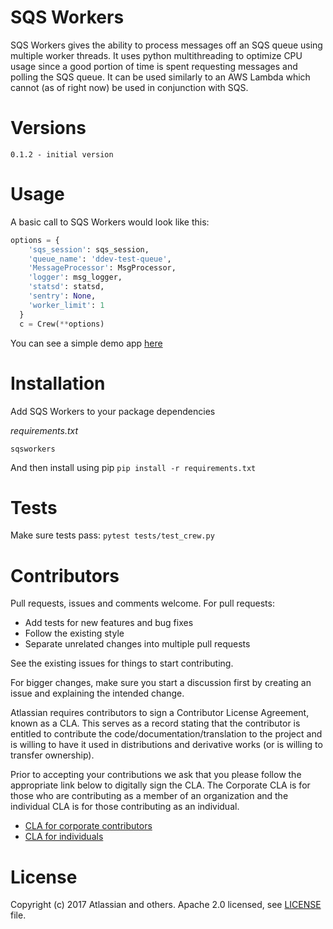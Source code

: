 SQS Workers
==============

SQS Workers gives the ability to process messages off an SQS queue using multiple worker threads.  It uses python multithreading to optimize CPU usage since a good portion of time is spent requesting messages and polling the SQS queue.  It can be used similarly to an AWS Lambda which cannot (as of right now) be used in conjunction with SQS.  

Versions
========

    0.1.2 - initial version

Usage
======

A basic call to SQS Workers would look like this:

```python
options = {
    'sqs_session': sqs_session,
    'queue_name': 'ddev-test-queue',
    'MessageProcessor': MsgProcessor,
    'logger': msg_logger,
    'statsd': statsd,
    'sentry': None,
    'worker_limit': 1
  }
  c = Crew(**options)
```
You can see a simple demo app [here](demo/basic_message_processor.py)

Installation
============

Add SQS Workers to your package dependencies


*requirements.txt*
```
sqsworkers
```

And then install using pip
`pip install -r requirements.txt`


Tests
=====

Make sure tests pass: `pytest tests/test_crew.py`

Contributors
============

Pull requests, issues and comments welcome. For pull requests:

* Add tests for new features and bug fixes
* Follow the existing style
* Separate unrelated changes into multiple pull requests

See the existing issues for things to start contributing.

For bigger changes, make sure you start a discussion first by creating
an issue and explaining the intended change.

Atlassian requires contributors to sign a Contributor License Agreement,
known as a CLA. This serves as a record stating that the contributor is
entitled to contribute the code/documentation/translation to the project
and is willing to have it used in distributions and derivative works
(or is willing to transfer ownership).

Prior to accepting your contributions we ask that you please follow the appropriate
link below to digitally sign the CLA. The Corporate CLA is for those who are
contributing as a member of an organization and the individual CLA is for
those contributing as an individual.

* [CLA for corporate contributors](https://na2.docusign.net/Member/PowerFormSigning.aspx?PowerFormId=e1c17c66-ca4d-4aab-a953-2c231af4a20b)
* [CLA for individuals](https://na2.docusign.net/Member/PowerFormSigning.aspx?PowerFormId=3f94fbdc-2fbe-46ac-b14c-5d152700ae5d)

License
========

Copyright (c) 2017 Atlassian and others.
Apache 2.0 licensed, see [LICENSE](LICENSE) file.
